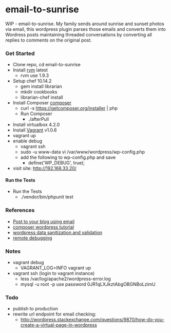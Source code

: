email-to-sunrise
================

WIP - email-to-sunrise. My family sends around sunrise and sunset photos via email,
this wordpress plugin parses those emails and converts them into Wordress posts maintaining 
threaded conversations by converting all replies to comments on the original post.

### Get Started
   * Clone repo, cd email-to-sunrise
   * Install [rvm](https://rvm.io/) latest
      * rvm use 1.9.3
   * Setup chef 10.14.2
      * gem install librarian
      * mkdir cookbooks
      * librarian-chef install
   * Install Composer [composer](http://getcomposer.org/)
       * curl -s https://getcomposer.org/installer | php
       * Run Composer
          * ./afterPull 
   * Install virtualbox 4.2.0
   * Install [Vagrant](http://docs.vagrantup.com/) v1.0.6
   * vagrant up
   * enable debug
      * vagrant ssh
      * sudo -u www-data vi /var/www/wordpress/wp-config.php
      * add the following to wp-config.php and save 
         * define('WP_DEBUG', true);
   * visit site: http://192.168.33.20/
   
#### Run the Tests
   * Run the Tests
      * ./vendor/bin/phpunit test
    

### References
   * [Post to your blog using email](http://codex.wordpress.org/Post_to_your_blog_using_email)
   * [composer wordpress tutorial](http://www.andrewmeredith.info/tutorials/2012/10/26/wordpress-plugins-with-composer-tutorial/)
   * [wordpress data sanitization and validation](http://wp.tutsplus.com/tutorials/creative-coding/data-sanitization-and-validation-with-wordpress/)
   * [remote debugging](http://bogdan-albei.blogspot.com/2010/06/php-remote-debugging-with-xdebug-and.html?m=1)
      
### Notes
   * vagrant debug
      * VAGRANT_LOG=INFO vagrant up
   * vagrant ssh   (login to vagrant instance)
      * less /var/log/apache2/wordpress-error.log
      * mysql -u root -p           use password 0JR1qLXJkztAbgOBGNBoLzimU
      
### Todo
   * publish to production
   * rewrite url endpoint for email checking:
      * http://wordpress.stackexchange.com/questions/9870/how-do-you-create-a-virtual-page-in-wordpress